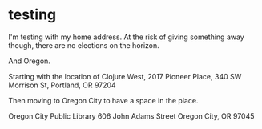 
# testing

I'm testing with my home address.  At the risk of giving something
away though, there are no elections on the horizon.

And Oregon.

Starting with the location of Clojure West, 2017
Pioneer Place, 340 SW Morrison St, Portland, OR 97204

Then moving to Oregon City to have a space in the place.

Oregon City Public Library
606 John Adams Street
Oregon City, OR 97045

